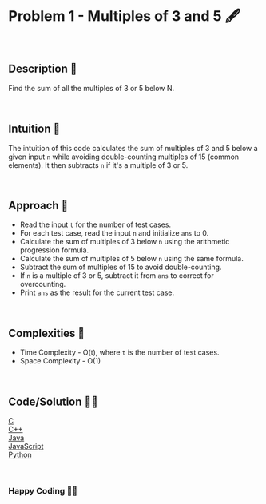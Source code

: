 # Problem 1 - Multiples of 3 and 5 🖋️

<br>

## Description 📃

Find the sum of all the multiples of 3 or 5 below N.

<br>

## Intuition 📄

The intuition of this code calculates the sum of multiples of 3 and 5 below a given input `n` while avoiding double-counting multiples of 15 (common elements). It then subtracts `n` if it's a multiple of 3 or 5.

<br>

## Approach 📜

- Read the input `t` for the number of test cases.
- For each test case, read the input `n` and initialize `ans` to 0.
- Calculate the sum of multiples of 3 below `n` using the arithmetic progression formula.
- Calculate the sum of multiples of 5 below `n` using the same formula.
- Subtract the sum of multiples of 15 to avoid double-counting.
- If `n` is a multiple of 3 or 5, subtract it from `ans` to correct for overcounting.
- Print `ans` as the result for the current test case.

<br>

## Complexities 📎

- Time Complexity - O(t), where `t` is the number of test cases.
- Space Complexity - O(1)

<br>

## Code/Solution 👨‍💻

[C](https://github.com/Avdhesh-Varshney/Project-Euler/blob/main/C/Problem1.c) <br>
[C++](https://github.com/Avdhesh-Varshney/Project-Euler/blob/main/C%2B%2B/Problem1.cpp) <br>
[Java](https://github.com/Avdhesh-Varshney/Project-Euler/blob/main/Java/Problem1.java) <br>
[JavaScript](https://github.com/Avdhesh-Varshney/Project-Euler/blob/main/JavaScript/Problem1.js) <br>
[Python](https://github.com/Avdhesh-Varshney/Project-Euler/blob/main/Python/Problem1.py)

<br>

### Happy Coding 🧑‍💻

